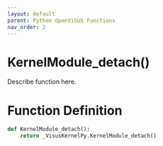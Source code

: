 ```yaml
---
layout: default
parent: Python OpenViSUS Functions
nav_order: 2
---
```


# KernelModule_detach()

Describe function here.

# Function Definition

```python
def KernelModule_detach():
    return _VisusKernelPy.KernelModule_detach()
```